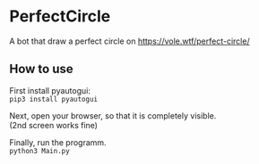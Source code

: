 # PerfectCircle
A bot that draw a perfect circle on https://vole.wtf/perfect-circle/

## How to use
First install pyautogui:  
`pip3 install pyautogui`

Next, open your browser, so that it is completely visible.  
(2nd screen works fine)

Finally, run the programm.  
`python3 Main.py`  
